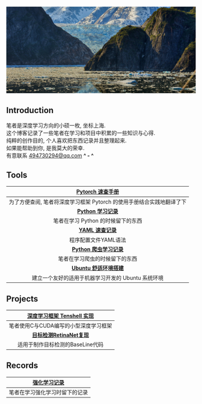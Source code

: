 ![home](img\home.jpg)



## Introduction

笔者是深度学习方向的小硕一枚,  坐标上海. <br>
这个博客记录了一些笔者在学习和项目中积累的一些知识与心得. <br>
纯粹的创作目的,  个人喜欢把东西记录并且整理起来. <br>
如果能帮助到你,  是我莫大的荣幸.  <br>
有意联系 494730294@qq.com   **^ - ^** <br>



## Tools

|                [Pytorch 速查手册](torch.html)                |
| :----------------------------------------------------------: |
| 为了方便查阅, 笔者将深度学习框架 Pytorch 的使用手册结合实践地翻译了下 |
|              [**Python 学习记录**](python.html)              |
|              笔者在学习 Python 的时候留下的东西              |
|                [**YAML 速查记录**](yaml.html)                |
|                     程序配置文件YAML语法                     |
|             [**Python 爬虫学习记录**](worm.html)             |
|                笔者在学习爬虫的时候留下的东西                |
|            [**Ubuntu 舒适环境搭建**](ubuntu.html)            |
|      建立一个友好的适用于机器学习开发的 Ubuntu 系统环境      |



## Projects

|      [深度学习框架 Tenshell 实现](dlgraph.html)   |
| :-----------------------------------: |
|笔者使用C与CUDA编写的小型深度学习框架|
|            [**目标检测RetinaNet复现**](retinanet_extractor.html)            |
|适用于制作目标检测的BaseLine代码|



## Records
|      [强化学习记录](rl.html)   |
| :-----------------------------------: |
|笔者在学习强化学习时留下的记录|


